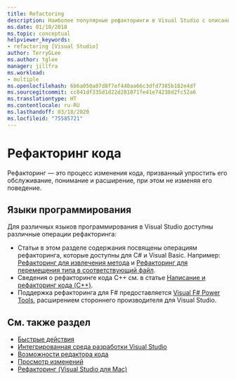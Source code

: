 ```yaml
---
title: Refactoring
description: Наиболее популярные рефакторинги в Visual Studio с описаниями и примерами.
ms.date: 01/10/2018
ms.topic: conceptual
helpviewer_keywords:
- refactoring [Visual Studio]
author: TerryGLee
ms.author: tglee
manager: jillfra
ms.workload:
- multiple
ms.openlocfilehash: 6b6a050a07d8f7ef440aa66c3dfd7385b182e4df
ms.sourcegitcommit: cc841df335d1d22d281871fe41e74238d2fc52a6
ms.translationtype: HT
ms.contentlocale: ru-RU
ms.lasthandoff: 03/18/2020
ms.locfileid: "75585721"
---
```

# <a name="refactor-code"></a>Рефакторинг кода

Рефакторинг — это процесс изменения кода, призванный упростить его обслуживание, понимание и расширение, при этом не изменяя его поведение.

## <a name="programming-languages"></a>Языки программирования

Для различных языков программирования в Visual Studio доступны различные операции рефакторинга:

- Статьи в этом разделе содержания посвящены операциям рефакторинга, которые доступны для C# и Visual Basic. Например: [Рефакторинг для извлечения метода](reference/extract-method.md) и [Рефакторинг для перемещения типа в соответствующий файл](reference/move-type-to-matching-file.md).
- Сведения о рефакторинге кода C++ см. в статье [Написание и рефакторинг кода (C++)](/cpp/ide/writing-and-refactoring-code-cpp).
- Поддержка рефакторинга для F# предоставляется [Visual F# Power Tools](https://marketplace.visualstudio.com/items?itemName=FSharpSoftwareFoundation.VisualFPowerTools), расширением стороннего производителя для Visual Studio.

## <a name="see-also"></a>См. также раздел

- [Быстрые действия](../ide/quick-actions.md)
- [Интегрированная среда разработки Visual Studio](../get-started/visual-studio-ide.md)
- [Возможности редактора кода](../ide/writing-code-in-the-code-and-text-editor.md)
- [Просмотр изменений](../ide/preview-changes.md)
- [Рефакторинг (Visual Studio для Mac)](/visualstudio/mac/refactoring)
